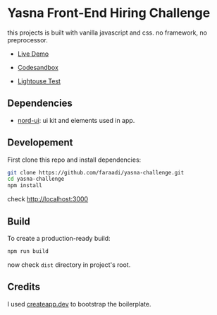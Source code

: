 # Yasna Front-End Hiring Challenge

this projects is built with vanilla javascript and css. no framework, no preprocessor.

- [Live Demo](https://yasna-challenge.netlify.app/)

- [Codesandbox](https://codesandbox.io/s/yasna-front-end-challenge-uq01d)

- [Lightouse Test](https://lighthouse-dot-webdotdevsite.appspot.com//lh/html?url=https%3A%2F%2Fyasna-challenge.netlify.app%2F)

## Dependencies
- [nord-ui](https://github.com/faraadi/nord-ui): ui kit and elements used in app.

## Developement

First clone this repo and install dependencies:

```sh
git clone https://github.com/faraadi/yasna-challenge.git
cd yasna-challenge
npm install
```
check [http://localhost:3000]()

## Build

To create a production-ready build:

```sh
npm run build
```
now check `dist` directory in project's root.

## Credits
I used  [createapp.dev](https://createapp.dev/) to bootstrap the boilerplate. 

